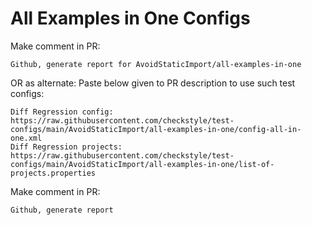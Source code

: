 # All Examples in One Configs
Make comment in PR:
```
Github, generate report for AvoidStaticImport/all-examples-in-one
```
OR as alternate:
Paste below given to PR description to use such test configs:
```
Diff Regression config: https://raw.githubusercontent.com/checkstyle/test-configs/main/AvoidStaticImport/all-examples-in-one/config-all-in-one.xml
Diff Regression projects: https://raw.githubusercontent.com/checkstyle/test-configs/main/AvoidStaticImport/all-examples-in-one/list-of-projects.properties
```
Make comment in PR:
```
Github, generate report
```
